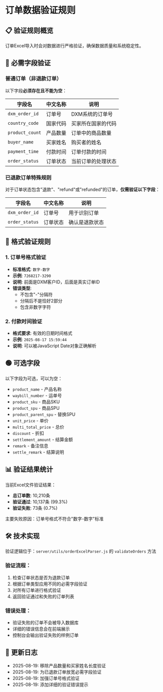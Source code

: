 # 订单数据验证规则

## 📋 验证规则概览

订单Excel导入时会对数据进行严格验证，确保数据质量和系统稳定性。

## 🔴 必需字段验证

### 普通订单（非退款订单）
以下字段**必须存在且不能为空**：

| 字段名 | 中文名称 | 说明 |
|--------|----------|------|
| `dxm_order_id` | 订单号 | DXM系统的订单号 |
| `country_code` | 国家代码 | 买家所在国家的代码 |
| `product_count` | 产品数量 | 订单中的商品数量 |
| `buyer_name` | 买家姓名 | 购买者的姓名 |
| `payment_time` | 付款时间 | 订单付款的时间 |
| `order_status` | 订单状态 | 当前订单的处理状态 |

### 已退款订单特殊规则
对于订单状态包含"退款"、"refund"或"refunded"的订单，**仅需验证以下字段**：

| 字段名 | 中文名称 | 说明 |
|--------|----------|------|
| `dxm_order_id` | 订单号 | 用于识别订单 |
| `order_status` | 订单状态 | 确认是退款状态 |

## 📏 格式验证规则

### 1. 订单号格式验证
- **标准格式**: `数字-数字`
- **示例**: `7268217-3290`
- **说明**: 前面是DXM客户ID，后面是真实订单ID
- **错误类型**:
  - 不包含"-"分隔符
  - 分隔后不是恰好2部分
  - 包含非数字字符

### 2. 付款时间验证
- **格式要求**: 有效的日期时间格式
- **示例**: `2025-08-17 15:59:44`
- **说明**: 可以被JavaScript Date对象正确解析

## 🟢 可选字段

以下字段为可选，可以为空：
- `product_name` - 产品名称
- `waybill_number` - 运单号
- `product_sku` - 商品SKU
- `product_spu` - 商品SPU
- `product_parent_spu` - 替换SPU
- `unit_price` - 单价
- `multi_total_price` - 总价
- `discount` - 折扣
- `settlement_amount` - 结算金额
- `remark` - 备注信息
- `settle_remark` - 结算说明

## 📊 验证结果统计

当前Excel文件验证结果：
- **总订单数**: 10,210条
- **验证通过**: 10,137条 (99.3%)
- **验证失败**: 73条 (0.7%)

主要失败原因：订单号格式不符合"数字-数字"标准

## 🛠️ 技术实现

验证逻辑位于：`server/utils/orderExcelParser.js` 的 `validateOrders` 方法

### 验证流程：
1. 检查订单状态是否为退款订单
2. 根据订单类型应用不同的必需字段验证
3. 对所有订单进行格式验证
4. 返回验证通过和失败的订单列表

### 错误处理：
- 验证失败的订单不会被导入数据库
- 详细的错误信息会在前端展示
- 控制台会输出验证失败的样例订单

## 📝 更新日志

- 2025-08-19: 移除产品数量和买家姓名长度验证
- 2025-08-19: 为已退款订单放宽必需字段验证
- 2025-08-19: 加强订单号格式验证
- 2025-08-19: 添加详细的验证错误提示
